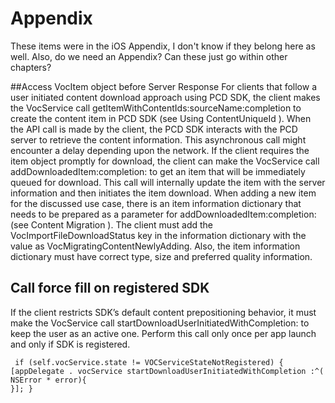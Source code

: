 # Appendix 

These items were in the iOS Appendix, I don't know if they belong here as well. Also, do we need an Appendix? Can these just go within other chapters? 

##Access VocItem object before Server Response
For clients that follow a user initiated content download approach using PCD SDK, the client makes the VocService call getItemWithContentIds:sourceName:completion to create the content item in PCD SDK (see Using ContentUniqueId ). When the API call is made by the client, the PCD SDK interacts with the PCD server to retrieve the content information. This asynchronous call might encounter a delay depending upon the network. If the client requires the item object promptly for download, the client can make the VocService call addDownloadedItem:completion: to get an item that will be immediately queued for download. This call will internally update the item with the server information and then initiates the item download. When adding a new item for the discussed use case, there is an item information dictionary that needs to be prepared as a parameter for addDownloadedItem:completion:  (see  Content Migration ). The client must add the VocImportFileDownloadStatus key in the information dictionary with the value as VocMigratingContentNewlyAdding. Also, the item information dictionary must have correct type, size and preferred quality information.                                          

## Call force fill on registered SDKIf the client restricts SDK’s default content prepositioning behavior, it must make the VocService call startDownloadUserInitiatedWithCompletion: to keep the user as an active one. Perform this call only once per app launch and only if SDK is registered.
``` if (self.vocService.state != VOCServiceStateNotRegistered) {[appDelegate . vocService startDownloadUserInitiatedWithCompletion :^( NSError * error){}]; }
```

